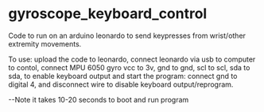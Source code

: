 # gyroscope_keyboard_control
Code to run on an arduino leonardo to send keypresses from wrist/other extremity movements.

To use: upload the code to leonardo, connect leonardo via usb to computer to contol, connect MPU 6050 gyro vcc to 3v, gnd to gnd, scl to scl, sda to sda, to enable keyboard output and start the program: connect gnd to digital 4, and disconnect wire to disable keyboard output/reprogram.

--Note it takes 10-20 seconds to boot and run program
